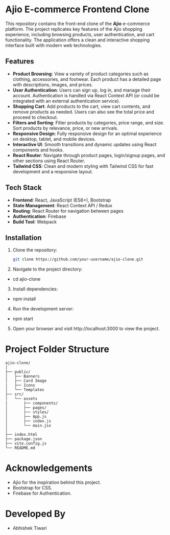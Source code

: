 # Ajio E-commerce Frontend Clone

This repository contains the front-end clone of the **Ajio** e-commerce platform. The project replicates key features of the Ajio shopping experience, including browsing products, user authentication, and cart functionality. The application offers a clean and interactive shopping interface built with modern web technologies.

## Features

- **Product Browsing**: View a variety of product categories such as clothing, accessories, and footwear. Each product has a detailed page with descriptions, images, and prices.
- **User Authentication**: Users can sign up, log in, and manage their account. Authentication is handled via React Context API (or could be integrated with an external authentication service).
- **Shopping Cart**: Add products to the cart, view cart contents, and remove products as needed. Users can also see the total price and proceed to checkout.
- **Filters and Sorting**: Filter products by categories, price range, and size. Sort products by relevance, price, or new arrivals.
- **Responsive Design**: Fully responsive design for an optimal experience on desktop, tablet, and mobile devices.
- **Interactive UI**: Smooth transitions and dynamic updates using React components and hooks.
- **React Router**: Navigate through product pages, login/signup pages, and other sections using React Router.
- **Tailwind CSS**: Clean and modern styling with Tailwind CSS for fast development and a responsive layout.

## Tech Stack

- **Frontend**: React, JavaScript (ES6+), Bootstrap
- **State Management**: React Context API / Redux
- **Routing**: React Router for navigation between pages
- **Authentication**: Firebase
- **Build Tool**: Webpack 

## Installation

1. Clone the repository:
   ```bash
   git clone https://github.com/your-username/ajio-clone.git

2.  Navigate to the project directory:

- cd ajio-clone

3. Install dependencies:


- npm install

4. Run the development server:

- npm start

5. Open your browser and visit http://localhost:3000 to view the project.

# Project Folder Structure

````
ajio-clone/
│
├── public/
│   ├── Banners      
│   ├── Card Image
|   ├── Icons           
│   └── Templates
├── src/
│   └── assets   
|       ├── components/       
│       ├── pages/              
│       ├── styles/       
│       ├── App.js             
│       ├── index.js           
│       └── main.jsx                
│
├── index.html    
├── package.json  
├── vite.config.js         
└── README.md   

````
# Acknowledgements
- Ajio for the inspiration behind this project.
- Bootstrap for CSS.
- Firebase for Authentication.

# Developed By
- Abhishek Tiwari